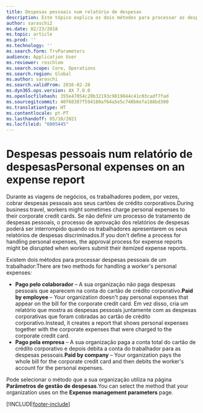 ```yaml
---
title: Despesas pessoais num relatório de despesas
description: Este tópico explica os dois métodos para processar as despesas pessoais de um trabalhador no Microsoft Dynamics 365 Finance.
author: saraschi2
ms.date: 02/23/2018
ms.topic: article
ms.prod: ''
ms.technology: ''
ms.search.form: TrvParameters
audience: Application User
ms.reviewer: roschlom
ms.search.scope: Core, Operations
ms.search.region: Global
ms.author: saraschi
ms.search.validFrom: 2016-02-28
ms.dyn365.ops.version: AX 7.0.0
ms.openlocfilehash: 355e47054c20b32193c9819844c41c03cadf7fad
ms.sourcegitcommit: 40f68387f594180af64a5e5c748b6efa188bd300
ms.translationtype: HT
ms.contentlocale: pt-PT
ms.lasthandoff: 05/10/2021
ms.locfileid: "6005445"
---
```

# <a name="personal-expenses-on-an-expense-report"></a><span data-ttu-id="b9fd2-103">Despesas pessoais num relatório de despesas</span><span class="sxs-lookup"><span data-stu-id="b9fd2-103">Personal expenses on an expense report</span></span>

<span data-ttu-id="b9fd2-104">Durante as viagens de negócios, os trabalhadores podem, por vezes, cobrar despesas pessoais aos seus cartões de crédito corporativos.</span><span class="sxs-lookup"><span data-stu-id="b9fd2-104">During business travel, workers might sometimes charge personal expenses to their corporate credit cards.</span></span> <span data-ttu-id="b9fd2-105">Se não definir um processo de tratamento de despesas pessoais, o processo de aprovação dos relatórios de despesas poderá ser interrompido quando os trabalhadores apresentarem os seus relatórios de despesas discriminados.</span><span class="sxs-lookup"><span data-stu-id="b9fd2-105">If you don't define a process for handling personal expenses, the approval process for expense reports might be disrupted when workers submit their itemized expense reports.</span></span> 

<span data-ttu-id="b9fd2-106">Existem dois métodos para processar despesas pessoais de um trabalhador:</span><span class="sxs-lookup"><span data-stu-id="b9fd2-106">There are two methods for handling a worker's personal expenses:</span></span>

- <span data-ttu-id="b9fd2-107">**Pago pelo colaborador** – A sua organização não paga despesas pessoais que aparecem na conta do cartão de crédito corporativo.</span><span class="sxs-lookup"><span data-stu-id="b9fd2-107">**Paid by employee** – Your organization doesn't pay personal expenses that appear on the bill for the corporate credit card.</span></span> <span data-ttu-id="b9fd2-108">Em vez disso, cria um relatório que mostra as despesas pessoais juntamente com as despesas corporativas que foram cobradas ao cartão de crédito corporativo.</span><span class="sxs-lookup"><span data-stu-id="b9fd2-108">Instead, it creates a report that shows personal expenses together with the corporate expenses that were charged to the corporate credit card.</span></span>
- <span data-ttu-id="b9fd2-109">**Pago pela empresa** – A sua organização paga a conta total do cartão de crédito corporativo e depois debita a conta do trabalhador para as despesas pessoais.</span><span class="sxs-lookup"><span data-stu-id="b9fd2-109">**Paid by company** – Your organization pays the whole bill for the corporate credit card and then debits the worker's account for the personal expenses.</span></span>

<span data-ttu-id="b9fd2-110">Pode selecionar o método que a sua organização utiliza na página **Parâmetros de gestão de despesas**.</span><span class="sxs-lookup"><span data-stu-id="b9fd2-110">You can select the method that your organization uses on the **Expense management parameters** page.</span></span>


[!INCLUDE[footer-include](../includes/footer-banner.md)]
